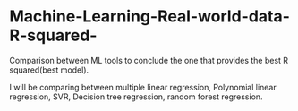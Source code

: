 # Machine-Learning-Real-world-data-R-squared-
Comparison between ML tools to conclude the one that provides the best R squared(best model).

I will be comparing between multiple linear regression, Polynomial linear regression, SVR, Decision tree regression, random forest regression.

